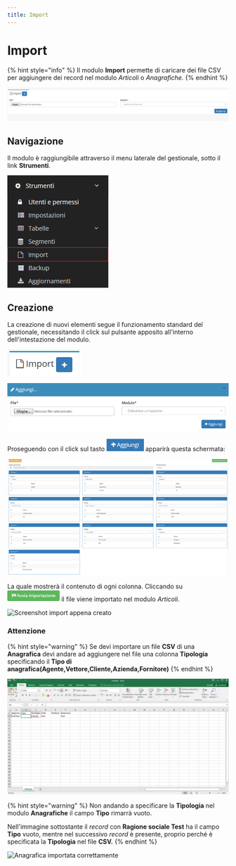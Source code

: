 ```yaml
---
title: Import
---
```


# Import

{% hint style="info" %}
Il modulo **Import** permette di caricare dei file CSV per aggiungere dei record nel modulo _Articoli_ o _Anagrafiche._
{% endhint %}

![Screenshot interfaccia import](../../.gitbook/assets/screenimport.PNG)

## Navigazione

Il modulo è raggiungibile attraverso il menu laterale del gestionale, sotto il link **Strumenti**.

![Screenshot interfaccia navigazione](../../.gitbook/assets/navigazioneimport.PNG)

## Creazione

La creazione di nuovi elementi segue il funzionamento standard del gestionale, necessitando il click sul pulsante apposito all'interno dell'intestazione del modulo.

![Screenshot creazione import](../../.gitbook/assets/aggiuntaimport.PNG)

![Screenshot creazione import](../../.gitbook/assets/aggiungiimport.PNG)

Proseguendo con il click sul tasto ![](../../.gitbook/assets/+aggiungi%20%281%29.PNG) apparirà questa schermata:

![Screenshot creazione import](../../.gitbook/assets/campiimport.PNG)

La quale mostrerà il contenuto di ogni colonna. Cliccando su ![](../../.gitbook/assets/avviaimportazione.PNG) il file viene importato nel modulo _Articoli_.

![Screenshot import appena creato](https://github.com/devcode-it/openstamanager-docs/tree/5242b6a23c677db2f5451152c8e4c4aded3a99cf/.gitbook/assets/importazione-2.PNG)

### Attenzione

{% hint style="warning" %}
Se devi importare un file **CSV** di una **Anagrafica** devi andare ad aggiungere nel file una colonna **Tipologia** specificando il **Tipo di anagrafica\(Agente,Vettore,Cliente,Azienda,Fornitore\)**
{% endhint %}

![Aggiunta campo Tipologia al file CSV](../../.gitbook/assets/tipologiacliente.PNG)

{% hint style="warning" %}
Non andando a specificare la **Tipologia** nel modulo **Anagrafiche** il campo **Tipo** rimarrà vuoto.

Nell'immagine sottostante il _record_ con **Ragione sociale Test** ha il campo **Tipo** vuoto, mentre nel successivo _record_ è presente, proprio perché è specificata la **Tipologia** nel file **CSV.**
{% endhint %}

![Anagrafica importata correttamente](../../.gitbook/assets/importazioneclienteok.PNG)

